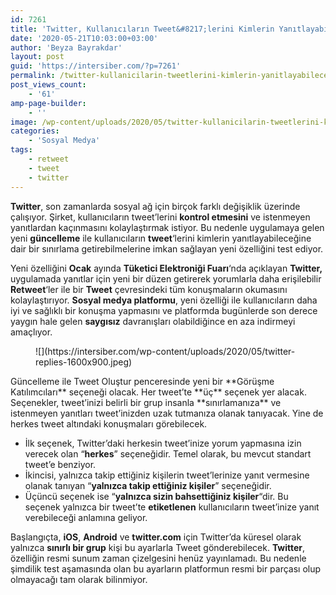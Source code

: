 ```yaml
---
id: 7261
title: 'Twitter, Kullanıcıların Tweet&#8217;lerini Kimlerin Yanıtlayabileceği Sınırlamasını Test Ediyor'
date: '2020-05-21T10:03:00+03:00'
author: 'Beyza Bayrakdar'
layout: post
guid: 'https://intersiber.com/?p=7261'
permalink: /twitter-kullanicilarin-tweetlerini-kimlerin-yanitlayabilecegi-sinirlamasi-getiriyor/
post_views_count:
    - '61'
amp-page-builder:
    - ''
image: /wp-content/uploads/2020/05/twitter-kullanicilarin-tweetlerini-kimlerin-yanitlayabilecegi-sinirlamasi-getiriyor.jpg
categories:
    - 'Sosyal Medya'
tags:
    - retweet
    - tweet
    - twitter
---
```


**Twitter**, son zamanlarda sosyal ağ için birçok farklı değişiklik üzerinde çalışıyor. Şirket, kullanıcıların tweet’lerini **kontrol etmesini** ve istenmeyen yanıtlardan kaçınmasını kolaylaştırmak istiyor. Bu nedenle uygulamaya gelen yeni **güncelleme** ile kullanıcıların **tweet**‘lerini kimlerin yanıtlayabileceğine dair bir sınırlama getirebilmelerine imkan sağlayan yeni özelliğini test ediyor.

Yeni özelliğini **Ocak** ayında **Tüketici Elektroniği Fuarı**‘nda açıklayan **Twitter,** uygulamada yanıtlar için yeni bir düzen getirerek yorumlarla daha erişilebilir **Retweet**‘ler ile bir **Tweet** çevresindeki tüm konuşmaların okumasını kolaylaştırıyor. **Sosyal medya platformu**, yeni özelliği ile kullanıcıların daha iyi ve sağlıklı bir konuşma yapmasını ve platformda bugünlerde son derece yaygın hale gelen **saygısız** davranışları olabildiğince en aza indirmeyi amaçlıyor.

<figure class="wp-block-image size-large">![](https://intersiber.com/wp-content/uploads/2020/05/twitter-replies-1600x900.jpeg)</figure>Güncelleme ile Tweet Oluştur penceresinde yeni bir **Görüşme Katılımcıları** seçeneği olacak. Her tweet’te **üç** seçenek yer alacak. Seçenekler, tweet’inizi belirli bir grup insanla **sınırlamanıza** ve istenmeyen yanıtları tweet’inizden uzak tutmanıza olanak tanıyacak. Yine de herkes tweet altındaki konuşmaları görebilecek.

- İlk seçenek, Twitter’daki herkesin tweet’inize yorum yapmasına izin verecek olan “**herkes**” seçeneğidir. Temel olarak, bu mevcut standart tweet’e benziyor.
- İkincisi, yalnızca takip ettiğiniz kişilerin tweet’lerinize yanıt vermesine olanak tanıyan “**yalnızca takip ettiğiniz kişiler**” seçeneğidir.
- Üçüncü seçenek ise “**yalnızca sizin bahsettiğiniz kişiler**“dir. Bu seçenek yalnızca bir tweet’te **etiketlenen** kullanıcıların tweet’inize yanıt verebileceği anlamına geliyor.

Başlangıçta, **iOS**, **Android** ve **twitter.com** için Twitter’da küresel olarak yalnızca **sınırlı bir grup** kişi bu ayarlarla Tweet gönderebilecek. **Twitter**, özelliğin resmi sunum zaman çizelgesini henüz yayınlamadı. Bu nedenle şimdilik test aşamasında olan bu ayarların platformun resmi bir parçası olup olmayacağı tam olarak bilinmiyor.